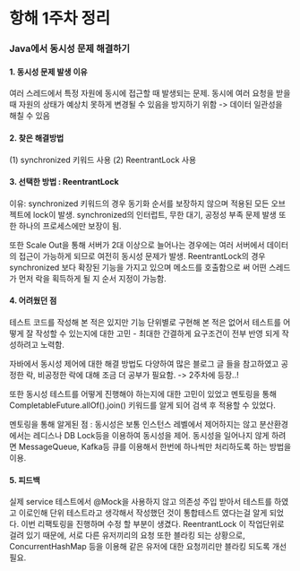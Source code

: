 # 항해 1주차 정리

### Java에서 동시성 문제 해결하기

#### 1. 동시성 문제 발생 이유
여러 스레드에서 특정 자원에 동시에 접근할 때 발생되는 문제. 동시에 여러 요청을 받을 때 자원의 상태가 예상치 못하게 변경될 수 있음을 방지하기 위함 -> 데이터 일관성을 해칠 수 있음

#### 2. 찾은 해결방법 
   (1) synchronized 키워드 사용
   (2) ReentrantLock 사용
   
#### 3. 선택한 방법 : ReentrantLock
   이유: synchronized 키워드의 경우 동기화 순서를 보장하지 않으며 적용된 모든 오브젝트에 lock이 발생. synchronized의 인터럽트, 무한 대기, 공정성 부족 문제 발생 또한 하나의 프로세스에만 보장이 됨.
   
   또한 Scale Out을 통해 서버가 2대 이상으로 늘어나는 경우에는 여러 서버에서 데이터의 접근이 가능하게 되므로 여전히 동시성 문제가 발생.
   ReentrantLock의 경우 synchronized 보다 확장된 기능을 가지고 있으며 메소드를 호출함으로 써 어떤 스레드가 먼저 락을 획득하게 될 지 순서 지정이 가능함.

#### 4. 어려웠던 점
   테스트 코드를 작성해 본 적은 있지만 기능 단위별로 구현해 본 적은 없어서 테스트를 어떻게 잘 작성할 수 있는지에 대한 고민 - 최대한 간결하게 요구조건이 전부 반영 되게 작성하려고 노력함.
   
   자바에서 동시성 제어에 대한 해결 방법도 다양하여 많은 블로그 글 들을 참고하였고 공정한 락, 비공정한 락에 대해 조금 더 공부가 필요함. -> 2주차에 등장..!
   
   또한 동시성 테스트를 어떻게 진행해야 하는지에 대한 고민이 있었고 멘토링을 통해 CompletableFuture.allOf().join() 키워드를 알게 되어 검색 후 적용할 수 있었다.
   
   멘토링을 통해 알게된 점 : 동시성은 보통 인스턴스 레벨에서 제어하지는 않고 분산환경에서는 레디스나 DB Lock등을 이용하여 동시성을 제어. 동시성을 일어나지 않게 하려면 MessageQueue, Kafka등 큐를 이용해서 한번에 하나씩만 처리하도록 하는 방법을 이용.

#### 5. 피드백 
   실제 service 테스트에서 @Mock을 사용하지 않고 의존성 주입 받아서 테스트를 하였고 이로인해 단위 테스트라고 생각해서 작성했던 것이 통합테스트 였다는걸 알게 되었다. 이번 리팩토링을 진행하며 수정 할 부분이 생겼다.
   ReentrantLock 이 작업단위로 걸려 있기 때문에, 서로 다른 유저끼리의 요청 또한 블라킹 되는 상황으로, ConcurrentHashMap 등을 이용해 같은 유저에 대한 요청끼리만 블라킹 되도록 개선 필요. 
   
